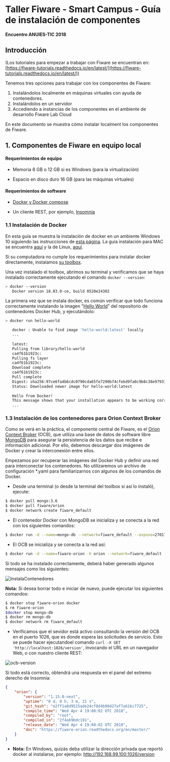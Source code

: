 # Taller Fiware - Smart Campus - Guía de instalación de componentes

#### Encuentro ANUIES-TIC 2018

## Introducción

(Los tutoriales para empezar a trabajar con Fiware se encuentran en: [https://fiware-tutorials.readthedocs.io/en/latest/](https://fiware-tutorials.readthedocs.io/en/latest/))

Tenemos tres opciones para trabajar con los componentes de Fiware:

1. Instalándolos localmente en máquinas virtuales con ayuda de contenedores.  
2. Instalándolos en un servidor 
3. Accediendo a instancias de los componentes en el ambiente de desarrollo Fiware Lab Cloud

En este documento se muestra cómo instalar localment los componentes de Fiware.

## 1. Componentes de Fiware en equipo local

#### Requerimientos de equipo

- Memoria 8 GB o 12 GB si es Windows (para la virtualización)

- Espacio en disco duro  16 GB (para las máquinas virtuales)

#### Requerimientos de software

- [Docker y Docker compose](https://docs.docker.com/)

- Un cliente REST, por ejemplo, [Insomnia](https://insomnia.rest/)

### 1.1 Instalación de Docker

En esta guía se muestra la instalación de docker en un ambiente Windows 10 siguiendo las instrucciones de [esta página](https://docs.docker.com/docker-for-windows/).  La guía instalación para MAC se encuentra [aquí](https://docs.docker.com/docker-for-mac/) y la de Linux, [aquí](https://docs.docker.com/install/).

Si su computadora no cumple los requerimientos para instalar docker directamente, instalamos [su toolbox](https://docs.docker.com/toolbox/overview/). 

Una vez instalado el toolbox, abrimos su terminal y verificamos que se haya instalado correctamente ejecutando el comando `docker --version`:

```bash
> docker --version
   Docker version 18.03.0-ce, build 0520e24302
```


La primera vez que se instala docker, es común verificar que todo funciona correctamente instalando la imagen "[Hello World](https://hub.docker.com/r/library/hello-world/)" del repositorio de contenedores Docker Hub, y ejecutándolo:

```bash
> docker run hello-world

   docker : Unable to find image 'hello-world:latest' locally
   ...
   
   latest:
   Pulling from library/hello-world
   ca4f61b1923c:
   Pulling fs layer
   ca4f61b1923c:
   Download complete
   ca4f61b1923c:
   Pull complete
   Digest: sha256:97ce6fa4b6cdc0790cda65fe7290b74cfebd9fa0c9b8c38e979330d547d22ce1
   Status: Downloaded newer image for hello-world:latest
   
   Hello from Docker!
   This message shows that your installation appears to be working correctly.
   ...
```



### 1.3 Instalación de los contenedores para Orion Context Broker

Como se verá en la práctica, el componente central de Fiware, es el [Orion Context Broker](https://fiware-orion.readthedocs.io/en/latest/) (OCB), que utiliza una base de datos de software libre  [MongoDB](https://www.mongodb.com/) para asegurar la persistencia de los datos que recibe e información adicional.   Por ello, debemos descargar dos imágenes de Docker y crear la interconexión entre ellos.  

Empezamos por recuperar las imágenes del Docker Hub y definir una red para interconectar los contenedores.  No utilizaremos un archivo de configuración *.yaml para familiarizarnos con algunos de los comandos de Docker. 

* Desde una terminal (o desde la terminal del toolbox si así lo instaló), ejecute:

```bash
$ docker pull mongo:3.6
$ docker pull fiware/orion
$ docker network create fiware_default
```

* El contenedor Docker con MongoDB se inicializa y se conecta a la red con los siguientes comandos: 

```bash
$ docker run -d --name=mongo-db --network=fiware_default --expose=27017 mongo:3.6 --bind_ip_all --smallfiles
```

* El OCB se inicializa y se conecta a la red así:

```bash
$ docker run -d --name=fiware-orion -h orion --network=fiware_default -p 1026:1026  fiware/orion -dbhost mongo-db
```
Si todo se ha instalado correctamente, deberá haber generado algunos mensajes como los siguientes:

![InstalaContenedores](https://i.imgur.com/iCw0QCR.jpg)

**Nota:** Si desea  borrar todo e iniciar de nuevo, puede ejecutar los siguientes comandos: 

```bash
$ docker stop fiware-orion docker 
$ rm fiware-orion 
$docker stop mongo-db 
$ docker rm mongo-db 
$ docker network rm fiware_default
```

* Verificamos que el sevidor está activo consultando la versión del OCB en el puerto 1026, que es donde espera las solicitudes de servicio. 
  Esto se puede hacer ejecutandoel comando `curl -X GET 'http://localhost:1026/version'`, invocando el URL en un navegador Web, o con nuestro cliente REST: 

![ocb-version](https://i.imgur.com/vmDPzGq.jpg)

Si todo está correcto, obtendrá una respuesta en el panel del extremo derecho de Insomnia:

```json
{
    "orion": {
        "version": "1.15.0-next",
        "uptime": "0 d, 0 h, 3 m, 21 s",
        "git_hash": "e2ff1a8d9515ade24cf8d4b90d27af7a616c7725",
        "compile_time": "Wed Apr 4 19:08:02 UTC 2018",
        "compiled_by": "root",
        "compiled_in": "2f4a69bdc191",
        "release_date": "Wed Apr 4 19:08:02 UTC 2018",
        "doc": "https://fiware-orion.readthedocs.org/en/master/"
    }
}
```

* **Nota:** En Windows, quizás deba utilizar la dirección privada que reportó docker al instalarse, por ejemplo:  http://192.168.99.100:1026/version


